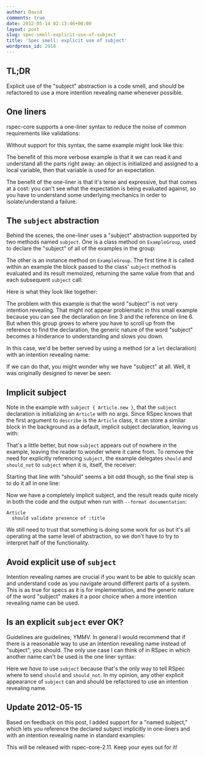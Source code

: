 ```yaml
---
author: David
comments: true
date: 2012-05-14 02:13:46+00:00
layout: post
slug: spec-smell-explicit-use-of-subject
title: 'Spec smell: explicit use of subject'
wordpress_id: 2918
---
```



## TL;DR

Explicit use of the "subject" abstraction is a code smell, and should be
refactored to use a more intention revealing name whenever possible.

## One liners

rspec-core supports a one-liner syntax to reduce the noise of common
requirements like validations:

<script src="https://gist.github.com/2691548.js?file=example-1.rb"></script>

Without support for this syntax, the same example might look like this:

<script src="https://gist.github.com/2691548.js?file=example-2.rb"></script>

The benefit of this more verbose example is that it we can read it and
understand all the parts right away: an object is initialized and assigned to a
local variable, then that variable is used for an expectation.

The benefit of the one-liner is that it's terse and expressive, but that comes
at a cost: you can't see what the expectation is being evaluated against, so you
have to understand some underlying mechanics in order to isolate/understand a
failure.

## The `subject` abstraction

Behind the scenes, the one-liner uses a "subject" abstraction supported by two
methods named `subject`. One is a class method on `ExampleGroup`, used to
declare the "subject" of all of the examples in the group:

<script src="https://gist.github.com/2691548.js?file=example-3.rb"></script>

The other is an instance method on `ExampleGroup`. The first time it is called
within an example the block passed to the class' `subject` method is evaluated
and its result memoized, returning the same value from that and each subsequent
`subject` call:

<script src="https://gist.github.com/2691548.js?file=example-4.rb"></script>

Here is what they look like together:

<script src="https://gist.github.com/2691548.js?file=example-5.rb"></script>

The problem with this example is that the word "subject" is not very intention
revealing.  That might not appear problematic in this small example because you
can see the declaration on line 3 and the reference on line 6.  But when this
group grows to where you have to scroll up from the reference to find the
declaration, the generic nature of the word "subject" becomes a hinderance to
understanding and slows you down.

In this case, we'd be better served by using a method (or a `let` declaration)
with an intention revealing name:

<script src="https://gist.github.com/2691548.js?file=example-6.rb"></script>

If we can do that, you might wonder why we have "subject" at all.  Well, it was
originally designed to never be seen:

## Implicit subject

Note in the example with `subject { Article.new }`, that the `subject` declaration is initializing an
`Article` with no args.  Since RSpec knows that the first argument to
`describe` is the `Article` class, it can store a similar block in the
background as a default, implicit subject declaration, leaving us with:

<script src="https://gist.github.com/2691548.js?file=example-7.rb"></script>

That's a little better, but now `subject` appears out of nowhere in the
example, leaving the reader to wonder where it came from.  To remove the need
for explicitly referencing `subject`, the example delegates `should` and
`should_not` to `subject` when it is, itself, the receiver:

<script src="https://gist.github.com/2691548.js?file=example-8.rb"></script>

Starting that line with "should" seems a bit odd though, so the final step is to
do it all in one line:

<script src="https://gist.github.com/2691548.js?file=example-1.rb"></script>

Now we have a completely implicit subject, and the result reads quite nicely in
both the code and the output when run with `--format documentation`: 

    Article
      should validate presence of :title

We still need to trust that something is doing some work for us but it's all
operating at the same level of abstraction, so we don't have to try to
interpret half of the functionality.

## Avoid explicit use of `subject`

Intention revealing names are crucial if you want to be able to quickly scan
and understand code as you navigate around different parts of a system. This is
as true for specs as it is for implementation, and the generic nature of the
word "subject" makes it a poor choice when a more intention revealing name can
be used.

## Is an explicit `subject` ever OK?

Guidelines are guidelines; YMMV. In general I would recommend that if there is
a reasonable way to use an intention revealing name instead of "subject", you
should. The only use case I can think of in RSpec in which another name can't
be used is the one liner syntax:

<script src="https://gist.github.com/2698271.js?file=example-13.rb"></script>

Here we _have_ to use `subject` because that's the only way to tell RSpec where
to send `should` and `should_not`. In my opinion, any other explicit appearance
of `subject` can and should be refactored to use an intention revealing name.

## Update 2012-05-15

Based on feedback on this post, I added support for a "named subject," which
lets you reference the declared subject implicitly in one-liners and with an
intention revealing name in standard examples:

<script src="https://gist.github.com/2698271.js?file=example-14.rb"></script>

This will be released with rspec-core-2.11. Keep your eyes out for it!

